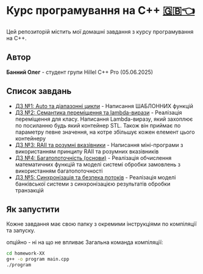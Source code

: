 # Курс програмування на C++ [🇬🇧👈](./README-EN.md)

Цей репозиторій містить мої домашні завдання з курсу програмування на C++.

## Автор

**Банний Олег** - студент групи Hillel C++ Pro (05.06.2025)

## Список завдань

- [ДЗ №1:  Auto та діапазонні цикли](./homework-01/) - Написання ШАБЛОННИХ функцій
- [ДЗ №2: Семантика переміщення та lambda-вирази](./homework-02/) - Реалізація переміщення для класу. Написання Lambda-виразу, який захоплює по посиланню будь який контейнер STL. Також він приймає по параметру певне значення, на котре збільшує кожен елемент цього контейнеру
- [ДЗ №3: RAII та розумні вказівники](./homework-03/) - Написання міні-програми з використанням принципу RAII та розумних вказівників
- [ДЗ №4: Багатопоточність (основи)](./homework-04/) - Реалізація обчислення математичних функцій та моделі системі обробки замовлень з використанням багатопоточності
- [ДЗ №5: Синхронізація та безпека потоків](./homework-05/) - Реалізація моделі банківської системи з синхронізацією результатів обробки транзакцій

## Як запустити

Кожне завдання має свою папку з окремими інструкціями по компіляції та запуску.

опційно - ні на що не впливає
Загальна команда компіляції:

```bash
cd homework-XX
g++ -o program main.cpp
./program
```
